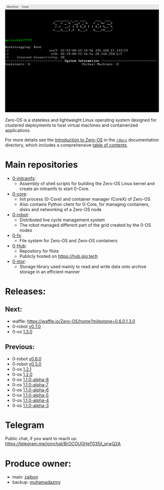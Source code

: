 ![Zero-OS console](g8os.png)

Zero-OS is a stateless and lightweight Linux operating system designed for clustered deployments to host virtual machines and containerized applications.

For more details see the [Introduction to Zero-OS](/docs/README.md) in the [`/docs`](/docs) documentation directory, which includes a comprehensive [table of contents](/docs/SUMMARY.md).

# Main repositories

- [0-initramfs](https://github.com/zero-os/0-initramfs):
  - Assembly of shell scripts for building the Zero-OS Linux kernel and create an initramfs to start 0-Core.
- [0-core](https://github.com/zero-os/0-core):
  - Init process (0-Core) and container manager (CoreX) of Zero-OS
  - Also contains Python client for 0-Core, for managing containers, disks and networking of a Zero-OS node
- [0-robot](https://github.com/zero-os/0-robot): 
  - Distributed live cycle management system 
  - The robot managed different part of the grid created by the 0-OS nodes
- [0-fs](https://github.com/zero-os/0-fs):
  - File system for Zero-OS and Zero-OS containers
- [0-Hub](https://github.com/zero-os/0-hub):
  - Repository for flists
  - Publicly hosted on https://hub.gig.tech
- [0-stor](https://github.com/zero-os/0-stor):
  - Storage library used mainly to read and write data onto archive storage in an efficient manner
  
  
# Releases:
## Next: 
- waffle: https://waffle.io/Zero-OS/home?milestone=0.6.0,1.3.0
- 0-robot [v0.7.0](https://github.com/zero-os/0-robot/milestone/6)
- 0-os [1.3.0](https://github.com/zero-os/0-core/milestone/26)
## Previous:
- 0-robot [v0.6.0](https://github.com/zero-os/0-robot/releases/tag/v0.5.0)
- 0-robot [v0.5.0](https://github.com/zero-os/0-robot/releases/tag/v0.5.0)
- 0-os [1.2.1](https://github.com/zero-os/0-core/releases/tag/v1.2.1)
- 0-os [1.2.0](https://github.com/zero-os/0-core/releases/tag/v1.2.0)
- 0-os [1.1.0-alpha-8](https://github.com/zero-os/home/blob/master/release_notes/1.1.0-alpha-8.md)
- 0-os [1.1.0-alpha-7](https://github.com/zero-os/home/blob/master/release_notes/1.1.0-alpha-7.md)
- 0-os [1.1.0-alpha-6](https://github.com/zero-os/home/blob/master/release_notes/1.1.0-alpha-6.md)
- 0-os [1.1.0-alpha-5](https://github.com/zero-os/home/blob/master/release_notes/1.1.0-alpha-5.md)
- 0-os [1.1.0-alpha-4](https://github.com/zero-os/home/blob/master/release_notes/1.1.0-alpha-4.md)
- 0-os [1.1.0-alpha-3](https://github.com/zero-os/home/blob/master/release_notes/1.1.0-alpha-3.md)

# Telegram
Public chat, if you want to reach us: https://telegram.me/joinchat/BrOCOUGHeT035il_qrwQ2A

# Produce owner:
- main: [zaibon](https://github.com/zaibon)
- backup: [muhamadazmy](https://github.com/muhamadazmy)

